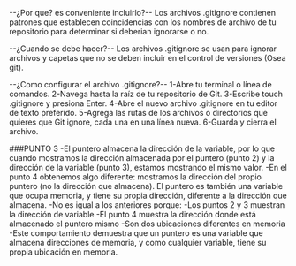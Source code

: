 --¿Por que? es conveniente incluirlo?--
Los archivos .gitignore contienen patrones que establecen coincidencias con los nombres de archivo de tu repositorio para determinar si deberian ignorarse o no.

--¿Cuando se debe hacer?--
Los archivos .gitignore se usan para ignorar archivos y capetas que no se deben incluir en el control de versiones (Osea git).

--¿Como configurar el archivo .gitignore?--
1-Abre tu terminal o línea de comandos.
2-Navega hasta la raíz de tu repositorio de Git.
3-Escribe touch .gitignore y presiona Enter.
4-Abre el nuevo archivo .gitignore en tu editor de texto preferido.
5-Agrega las rutas de los archivos o directorios que quieres que Git ignore, cada una en una línea nueva.
6-Guarda y cierra el archivo.

###PUNTO 3
-El puntero almacena la dirección de la variable, por lo que cuando mostramos la dirección almacenada por el puntero (punto 2) y la dirección de la variable (punto 3), estamos mostrando el mismo valor.
-En el punto 4 obtenemos algo diferente: mostramos la dirección del propio puntero (no la dirección que almacena). El puntero es también una variable que ocupa memoria, y tiene su propia dirección, diferente a la dirección que almacena.
-No es igual a los anteriores porque:
-Los puntos 2 y 3 muestran la dirección de variable
-El punto 4 muestra la dirección donde está almacenado el puntero mismo
-Son dos ubicaciones diferentes en memoria
-Este comportamiento demuestra que un puntero es una variable que almacena direcciones de memoria, y como cualquier variable, tiene su propia ubicación en memoria.

